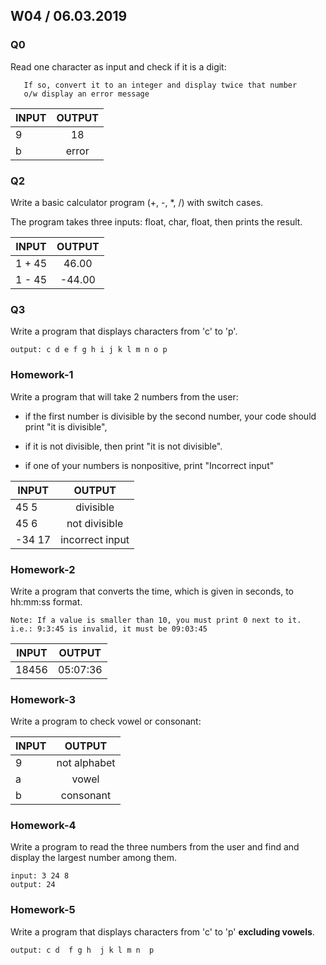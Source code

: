 
## W04 / 06.03.2019

### Q0


Read one character as input and check if it is a digit:
	   
       If so, convert it to an integer and display twice that number
	   o/w display an error message
       
| INPUT      | OUTPUT    |         
| ---------  |:---------:| 
| 9      | 18| 
| b     | error| 

### Q2

Write a basic calculator program (+, -, *, /) with  switch cases. 

 The program takes three inputs: float, char, float, then prints the result. 

      
 | INPUT      | OUTPUT    |         
| ---------  |:---------:| 
| 1 + 45     | 46.00| 
| 1 - 45     | -44.00 | 

### Q3

Write a program that displays characters from 'c' to 'p'.

    output: c d e f g h i j k l m n o p



### Homework-1

Write a program that will take 2 numbers from the user:

- if the first number is divisible by the second number, your code should print "it is divisible",  

- if it is not divisible, then print "it is not divisible". 

- if one of your numbers is nonpositive, print "Incorrect input" 


    
| INPUT      | OUTPUT    |         
  | ---------  |:---------:| 
  |45 5      | divisible| 
  | 45 6     | not divisible  | 
  | -34 17    | incorrect input  | 

### Homework-2

Write a program that converts the time, which is given in seconds, to hh:mm:ss format.

    Note: If a value is smaller than 10, you must print 0 next to it. 
    i.e.: 9:3:45 is invalid, it must be 09:03:45 
    
    
   | INPUT      | OUTPUT    |         
  | ---------  |:---------:| 
  |18456     | 05:07:36 | 


### Homework-3

Write a program to check vowel or consonant:

    
  | INPUT      | OUTPUT    |         
  | ---------  |:---------:| 
  |9     | not alphabet| 
  | a    | vowel  | 
  | b   | consonant  | 


### Homework-4

Write a program to read the three numbers from the user and find and display the largest number among them.

    input: 3 24 8
    output: 24

### Homework-5

Write a program that displays characters from 'c' to 'p' **excluding vowels**.

    output: c d  f g h  j k l m n  p
